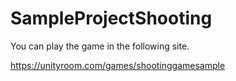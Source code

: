 # SampleProjectShooting

You can play the game in the following site.

https://unityroom.com/games/shootinggamesample
